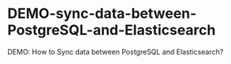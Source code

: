 # DEMO-sync-data-between-PostgreSQL-and-Elasticsearch
DEMO: How to Sync data between PostgreSQL and Elasticsearch?
